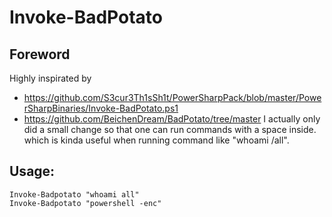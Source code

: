 # Invoke-BadPotato

## Foreword
Highly inspirated by 
- https://github.com/S3cur3Th1sSh1t/PowerSharpPack/blob/master/PowerSharpBinaries/Invoke-BadPotato.ps1
- https://github.com/BeichenDream/BadPotato/tree/master
I actually only did a small change so that one can run commands with a space inside. which is kinda useful when running command like "whoami /all".

## Usage:
```
Invoke-Badpotato "whoami all"
Invoke-Badpotato "powershell -enc"
```
